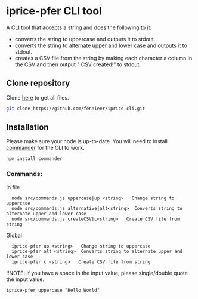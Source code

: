 # iprice-pfer CLI tool

A CLI tool that accepts a string and does the following to it:
- converts the string to uppercase and outputs it to stdout.
- converts the string to alternate upper and lower case and outputs it to stdout.
- creates a CSV file from the string by making each character a column in the CSV and then output &quot; CSV created!&quot; to stdout.

## Clone repository

Clone [here](https://github.com/fennieer/iprice-cli.git) to get all files.

```bash
git clone https://github.com/fennieer/iprice-cli.git
```

## Installation

Please make sure your node is up-to-date. 
You will need to install [commander](https://github.com/tj/commander.js/#installation) for the CLI to work.

```bash
npm install commander
```

### Commands:

In file
```terminal
  node src/commands.js uppercase|up <string>   Change string to uppercase
  node src/commands.js alternative|alt<string>  Converts string to alternate upper and lower case
  node src/commands.js createCSV|c<string>   Create CSV file from string
```

Global
```terminal
  iprice-pfer up <string>   Change string to uppercase
  iprice-pfer alt <string>  Converts string to alternate upper and lower case
  iprice-pfer c <string>   Create CSV file from string
```

!!NOTE: If you have a space in the input value, please single/double quote the input value.
```terminal
iprice-pfer uppercase "Hello World"
```
